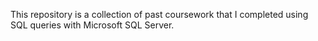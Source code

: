 This repository is a collection of past coursework that I completed using SQL queries with Microsoft SQL Server.
